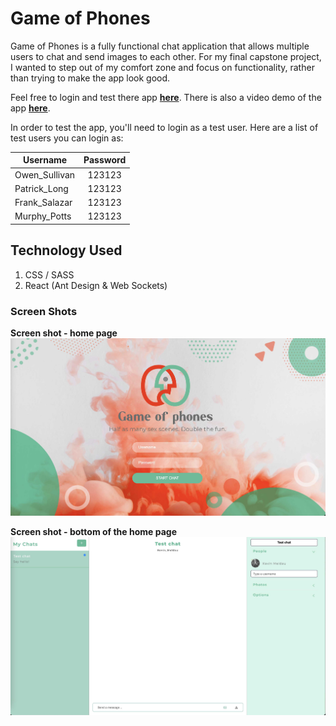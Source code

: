 # Game of Phones

Game of Phones is a fully functional chat application that allows multiple users to chat and send images to each other.
For my final capstone project, I wanted to step out of my comfort zone and focus on functionality, rather than trying to make the app look good.

Feel free to login and test there app **[here](https://game-of-phones.vercel.app/)**. There is also a video demo of the app **[here](https://game-of-phones.vercel.app/)**.

In order to test the app, you'll need to login as a test user. Here are a list of test users you can login as:

| Username        | Password           |
| ------------- |:-------------:|
| Owen_Sullivan      | 123123 |
| Patrick_Long      | 123123 |
| Frank_Salazar      | 123123 |
| Murphy_Potts      | 123123 |

## Technology Used

1. CSS / SASS
2. React (Ant Design & Web Sockets)

### Screen Shots

**Screen shot - home page**
![Screen shot of home page](public/images/gop-login.jpg)

**Screen shot - bottom of the home page**
![Screen shot of home page](public/images/gop-chat.jpg)
